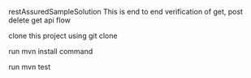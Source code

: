 restAssuredSampleSolution
This is end to end verification of get, post delete get api flow

clone this project using git clone 

run mvn install command

run mvn test 

